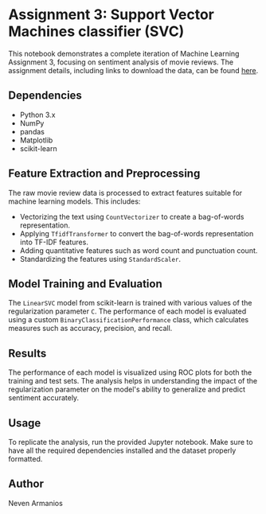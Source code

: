 # Assignment 3:  Support Vector Machines classifier (SVC)

This notebook demonstrates a complete iteration of Machine Learning Assignment 3, focusing on sentiment analysis of movie reviews. The assignment details, including links to download the data, can be found [here](https://docs.google.com/document/d/1WGYw99e5q6j5V0Zrf2HveagU6URt_kVvdR8B9HYQ99E/edit?usp=sharing).

## Dependencies

- Python 3.x
- NumPy
- pandas
- Matplotlib
- scikit-learn

## Feature Extraction and Preprocessing

The raw movie review data is processed to extract features suitable for machine learning models. This includes:

- Vectorizing the text using `CountVectorizer` to create a bag-of-words representation.
- Applying `TfidfTransformer` to convert the bag-of-words representation into TF-IDF features.
- Adding quantitative features such as word count and punctuation count.
- Standardizing the features using `StandardScaler`.

## Model Training and Evaluation

The `LinearSVC` model from scikit-learn is trained with various values of the regularization parameter `C`. The performance of each model is evaluated using a custom `BinaryClassificationPerformance` class, which calculates measures such as accuracy, precision, and recall.

## Results

The performance of each model is visualized using ROC plots for both the training and test sets. The analysis helps in understanding the impact of the regularization parameter on the model's ability to generalize and predict sentiment accurately.

## Usage

To replicate the analysis, run the provided Jupyter notebook. Make sure to have all the required dependencies installed and the dataset properly formatted.

## Author

Neven Armanios
